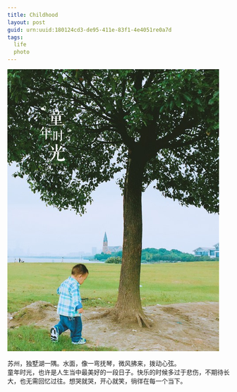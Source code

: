 ```yaml
---
title: Childhood
layout: post
guid: urn:uuid:180124cd3-de95-411e-83f1-4e4051re0a7d
tags:
  life 
  photo
---
```

<img src="/media/files/2018/suzhou.JPG"  alt="Disney Town" width="480"/>
	<br />
<p>
	苏州，独墅湖一隅。水面，像一弯抚琴，微风拂来，拨动心弦。<br />
  童年时光，也许是人生当中最美好的一段日子。快乐的时候多过于悲伤，不期待长大，也无需回忆过往。想哭就哭，开心就笑，徜徉在每一个当下。
</p>
